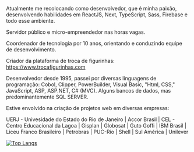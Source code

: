 Atualmente me recolocando como desenvolvedor, que é minha paixão, desenvolvendo habilidades em ReactJS, Next, TypeScript, Sass, Firebase e todo esse ambiente.

Servidor público e micro-empreendedor nas horas vagas.

Coordenador de tecnologia por 10 anos, orientando e conduzindo equipe de desenvolvimento.

Criador da plataforma de troca de figurinhas: https://www.trocafigurinhas.com

Desenvolvedor desde 1995, passei por diversas linguagens de programação: Cobol, Clipper, PowerBuilder, Visual Basic, "Html, CSS," JavaScript, ASP, ASP.NET, C# (MVC). Alguns bancos de dados, mas predominantemente SQL SERVER. 

Estive envolvido na criação de projetos web em diversas empresas:

UERJ - Univesidade do Estado do Rio de Janeiro | Accor Brasil | CEL - Centro Educacional da Lagoa | Gisplan | Globosat | Guto Goffi | IBM Brasil | Liceu Franco Brasileiro | Petrobras | PUC-Rio | Shell | Sul América | Unilever  

[![Top Langs](https://github-readme-stats.vercel.app/api/top-langs/?username=mvurban&layout=compact&theme=onedark)](https://github.com/mvurban/github-readme-stats)


